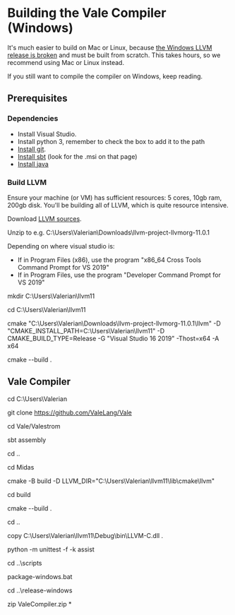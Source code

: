 # Building the Vale Compiler (Windows)

It's much easier to build on Mac or Linux, because [the Windows LLVM release is broken](https://bugs.llvm.org/show_bug.cgi?id=28677) and must be built from scratch. This takes hours, so we recommend using Mac or Linux instead.

If you still want to compile the compiler on Windows, keep reading.


## Prerequisites

### Dependencies

 * Install Visual Studio.
 * Install python 3, remember to check the box to add it to the path
 * [Install git](https://git-scm.com/download/win).
 * [Install sbt](https://github.com/sbt/sbt/releases) (look for the .msi on that page)
 * [Install java](https://adoptopenjdk.net/)


### Build LLVM

Ensure your machine (or VM) has sufficient resources: 5 cores, 10gb ram, 200gb disk. You'll be building all of LLVM, which is quite resource intensive.

Download [LLVM sources](https://github.com/llvm/llvm-project/releases).

Unzip to e.g. C:\Users\Valerian\Downloads\llvm-project-llvmorg-11.0.1

Depending on where visual studio is:

 * If in Program Files (x86), use the program "x86_64 Cross Tools Command Prompt for VS 2019"
 * If in Program Files, use the program "Developer Command Prompt for VS 2019"

mkdir C:\Users\Valerian\llvm11

cd C:\Users\Valerian\llvm11

cmake "C:\Users\Valerian\Downloads\llvm-project-llvmorg-11.0.1\llvm" -D "CMAKE_INSTALL_PATH=C:\Users\Valerian\llvm11" -D CMAKE_BUILD_TYPE=Release -G "Visual Studio 16 2019" -Thost=x64 -A x64

cmake --build .


## Vale Compiler

cd C:\Users\Valerian

git clone https://github.com/ValeLang/Vale

cd Vale/Valestrom

sbt assembly

cd ..

cd Midas

cmake -B build -D LLVM_DIR="C:\Users\Valerian\llvm11\lib\cmake\llvm"

cd build

cmake --build .

cd ..

copy C:\Users\Valerian\llvm11\Debug\bin\LLVM-C.dll .

python -m unittest -f -k assist

cd ..\scripts

package-windows.bat

cd ..\release-windows

zip ValeCompiler.zip *

